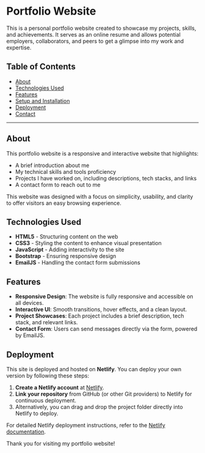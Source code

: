 # Portfolio Website

This is a personal portfolio website created to showcase my projects, skills, and achievements. It serves as an online resume and allows potential employers, collaborators, and peers to get a glimpse into my work and expertise.

## Table of Contents
- [About](#about)
- [Technologies Used](#technologies-used)
- [Features](#features)
- [Setup and Installation](#setup-and-installation)
- [Deployment](#deployment)
- [Contact](#contact)

---

## About
This portfolio website is a responsive and interactive website that highlights:
- A brief introduction about me
- My technical skills and tools proficiency
- Projects I have worked on, including descriptions, tech stacks, and links
- A contact form to reach out to me

This website was designed with a focus on simplicity, usability, and clarity to offer visitors an easy browsing experience.

## Technologies Used
- **HTML5** - Structuring content on the web
- **CSS3** - Styling the content to enhance visual presentation
- **JavaScript** - Adding interactivity to the site
- **Bootstrap** - Ensuring responsive design
- **EmailJS** - Handling the contact form submissions
  
## Features
- **Responsive Design**: The website is fully responsive and accessible on all devices.
- **Interactive UI**: Smooth transitions, hover effects, and a clean layout.
- **Project Showcases**: Each project includes a brief description, tech stack, and relevant links.
- **Contact Form**: Users can send messages directly via the form, powered by EmailJS.
  

## Deployment
This site is deployed and hosted on **Netlify**. You can deploy your own version by following these steps:

1. **Create a Netlify account** at [Netlify](https://www.netlify.com/).
2. **Link your repository** from GitHub (or other Git providers) to Netlify for continuous deployment.
3. Alternatively, you can drag and drop the project folder directly into Netlify to deploy.

For detailed Netlify deployment instructions, refer to the [Netlify documentation](https://docs.netlify.com/).

Thank you for visiting my portfolio website!
